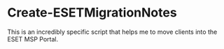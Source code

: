# Create-ESETMigrationNotes
This is an incredibly specific script that helps me to move clients into the ESET MSP Portal.
